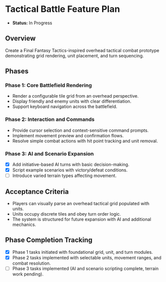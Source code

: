 # Tactical Battle Feature Plan

- **Status:** In Progress

## Overview

Create a Final Fantasy Tactics-inspired overhead tactical combat prototype demonstrating grid rendering, unit placement, and turn sequencing.

## Phases

### Phase 1: Core Battlefield Rendering
- Render a configurable tile grid from an overhead perspective.
- Display friendly and enemy units with clear differentiation.
- Support keyboard navigation across the battlefield.

### Phase 2: Interaction and Commands
- Provide cursor selection and context-sensitive command prompts.
- Implement movement preview and confirmation flows.
- Resolve simple combat actions with hit point tracking and unit removal.

### Phase 3: AI and Scenario Expansion
- [x] Add initiative-based AI turns with basic decision-making.
- [x] Script example scenarios with victory/defeat conditions.
- [ ] Introduce varied terrain types affecting movement.

## Acceptance Criteria

- Players can visually parse an overhead tactical grid populated with units.
- Units occupy discrete tiles and obey turn order logic.
- The system is structured for future expansion with AI and additional mechanics.

## Phase Completion Tracking

- [x] Phase 1 tasks initiated with foundational grid, unit, and turn modules.
- [x] Phase 2 tasks implemented with selectable units, movement ranges, and combat resolution.
- [ ] Phase 3 tasks implemented (AI and scenario scripting complete, terrain work pending).
